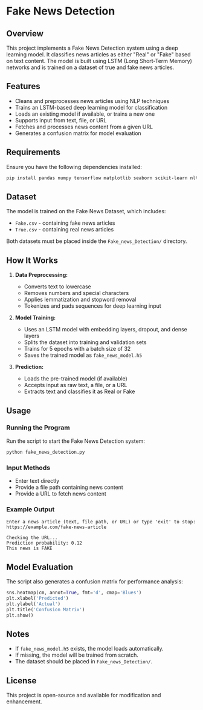 # Fake News Detection

## Overview
This project implements a Fake News Detection system using a deep learning model. It classifies news articles as either "Real" or "Fake" based on text content. The model is built using LSTM (Long Short-Term Memory) networks and is trained on a dataset of true and fake news articles.

## Features
- Cleans and preprocesses news articles using NLP techniques
- Trains an LSTM-based deep learning model for classification
- Loads an existing model if available, or trains a new one
- Supports input from text, file, or URL
- Fetches and processes news content from a given URL
- Generates a confusion matrix for model evaluation

## Requirements
Ensure you have the following dependencies installed:

```bash
pip install pandas numpy tensorflow matplotlib seaborn scikit-learn nltk beautifulsoup4 requests
```

## Dataset
The model is trained on the Fake News Dataset, which includes:
- `Fake.csv` - containing fake news articles
- `True.csv` - containing real news articles

Both datasets must be placed inside the `Fake_news_Detection/` directory.

## How It Works
1. **Data Preprocessing:**
   - Converts text to lowercase
   - Removes numbers and special characters
   - Applies lemmatization and stopword removal
   - Tokenizes and pads sequences for deep learning input

2. **Model Training:**
   - Uses an LSTM model with embedding layers, dropout, and dense layers
   - Splits the dataset into training and validation sets
   - Trains for 5 epochs with a batch size of 32
   - Saves the trained model as `fake_news_model.h5`

3. **Prediction:**
   - Loads the pre-trained model (if available)
   - Accepts input as raw text, a file, or a URL
   - Extracts text and classifies it as Real or Fake

## Usage
### Running the Program
Run the script to start the Fake News Detection system:

```bash
python fake_news_detection.py
```

### Input Methods
- Enter text directly
- Provide a file path containing news content
- Provide a URL to fetch news content

### Example Output
```
Enter a news article (text, file path, or URL) or type 'exit' to stop:
https://example.com/fake-news-article

Checking the URL...
Prediction probability: 0.12
This news is FAKE
```

## Model Evaluation
The script also generates a confusion matrix for performance analysis:

```python
sns.heatmap(cm, annot=True, fmt='d', cmap='Blues')
plt.xlabel('Predicted')
plt.ylabel('Actual')
plt.title('Confusion Matrix')
plt.show()
```

## Notes
- If `fake_news_model.h5` exists, the model loads automatically.
- If missing, the model will be trained from scratch.
- The dataset should be placed in `Fake_news_Detection/`.

## License
This project is open-source and available for modification and enhancement.
